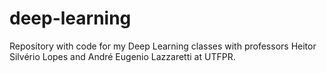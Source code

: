 # deep-learning
Repository with code for my Deep Learning classes with professors Heitor Silvério Lopes and André Eugenio Lazzaretti at UTFPR.
